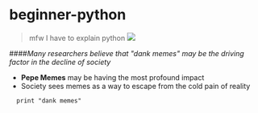 # beginner-python

>mfw I have to explain python ![](http://i0.kym-cdn.com/entries/icons/original/000/018/433/eaZrosc.png)

####_Many researchers believe that "dank memes" may be the driving factor in the decline of society_

* **Pepe Memes** may be having the most profound impact
* Society sees memes as a way to escape from the cold pain of reality






```while 1 == 1:
  print "dank memes"
```
